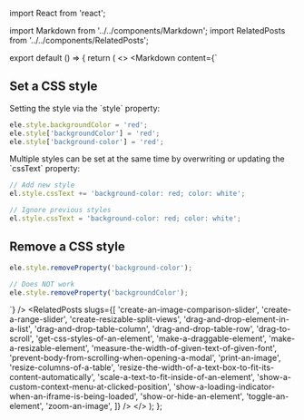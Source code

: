 import React from 'react';

import Markdown from '../../components/Markdown';
import RelatedPosts from '../../components/RelatedPosts';

export default () => {
    return (
<>
<Markdown
    content={`
## Set a CSS style

Setting the style via the \`style\` property:

~~~ javascript
ele.style.backgroundColor = 'red';
ele.style['backgroundColor'] = 'red';
ele.style['background-color'] = 'red';
~~~

Multiple styles can be set at the same time by overwriting or updating the \`cssText\` property:

~~~ javascript
// Add new style
el.style.cssText += 'background-color: red; color: white';

// Ignore previous styles
el.style.cssText = 'background-color: red; color: white';
~~~

## Remove a CSS style

~~~ javascript
ele.style.removeProperty('background-color');

// Does NOT work
ele.style.removeProperty('backgroundColor');
~~~
`}
/>
<RelatedPosts
    slugs={[
        'create-an-image-comparison-slider',
        'create-a-range-slider',
        'create-resizable-split-views',
        'drag-and-drop-element-in-a-list',
        'drag-and-drop-table-column',
        'drag-and-drop-table-row',
        'drag-to-scroll',
        'get-css-styles-of-an-element',
        'make-a-draggable-element',
        'make-a-resizable-element',
        'measure-the-width-of-given-text-of-given-font',
        'prevent-body-from-scrolling-when-opening-a-modal',
        'print-an-image',
        'resize-columns-of-a-table',
        'resize-the-width-of-a-text-box-to-fit-its-content-automatically',
        'scale-a-text-to-fit-inside-of-an-element',
        'show-a-custom-context-menu-at-clicked-position',
        'show-a-loading-indicator-when-an-iframe-is-being-loaded',
        'show-or-hide-an-element',
        'toggle-an-element',
        'zoom-an-image',
    ]}
/>
</>
    );
};
